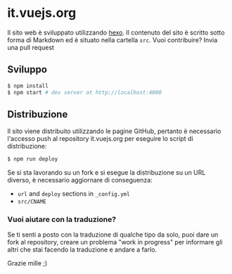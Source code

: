 # it.vuejs.org

Il sito web è sviluppato utilizzando [hexo](http://hexo.io/). Il contenuto del sito è scritto sotto forma di Markdown ed è situato nella cartella `src`. Vuoi contribuire? Invia una pull request

## Sviluppo

``` bash
$ npm install
$ npm start # dev server at http://localhost:4000
```

## Distribuzione

Il sito viene distribuito utilizzando le pagine GitHub, pertanto è necessario l'accesso push al repository it.vuejs.org per eseguire lo script di distribuzione:

``` bash
$ npm run deploy
```

Se si sta lavorando su un fork e si esegue la distribuzione su un URL diverso, è necessario aggiornare di conseguenza:

- `url` and `deploy` sections in `_config.yml`
- `src/CNAME`

### Vuoi aiutare con la traduzione?

Se ti senti a posto con la traduzione di qualche tipo da solo, puoi dare un fork al repository, creare un problema "work in progress" per informare gli altri che stai facendo la traduzione e andare a farlo.

Grazie mille ;)
